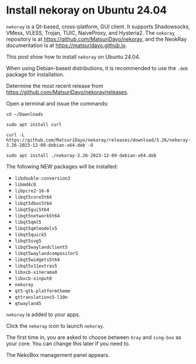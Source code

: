 # Install nekoray on Ubuntu 24.04

`nekoray` is a Qt-based, cross-platform, GUI client. It supports Shadowsocks, VMess, VLESS, Trojan, TUIC, NaiveProxy, and Hysteria2. The `nekoray` repository is at https://github.com/MatsuriDayo/nekoray, and the NeokRay documentation is at https://matsuridayo.github.io.

This post show how to install `nekoray` on Ubuntu 24.04.

When using Debian-based distributions, it is recommended to use the `.deb` package for installation. 

Determine the most recent release from https://github.com/MatsuriDayo/nekoray/releases.

Open a terminal and issue the commands:

```
cd ~/Downloads
```

```
sudo apt install curl
```

```
curl -L https://github.com/MatsuriDayo/nekoray/releases/download/3.26/nekoray-3.26-2023-12-09-debian-x64.deb -O
```

```
sudo apt install ./nekoray-3.26-2023-12-09-debian-x64.deb
```

The following NEW packages will be installed:

* `libdouble-conversion3`
* `libmd4c0`
* `libpcre2-16-0`
* `libqt5core5t64` 
* `libqt5dbus5t64`
* `libqt5gui5t64`
* `libqt5network5t64`
* `libqt5qml5`
* `libqt5qmlmodels5`
* `libqt5quick5`
* `libqt5svg5`
* `libqt5waylandclient5`
* `libqt5waylandcompositor5`
* `libqt5widgets5t64`
* `libqt5x11extras5`
* `libxcb-xinerama0`
* `libxcb-xinput0`
* `nekoray`
* `qt5-gtk-platformtheme`
* `qttranslations5-l10n`
* `qtwayland5`

`nekoray` is added to your apps.

Click the `nekoray` icon to launch `nekoray`.

The first time in, you are asked to choose between `Xray` and `sing-box` as your core. You can change this later if you need to.

The NekoBox management panel appears.
